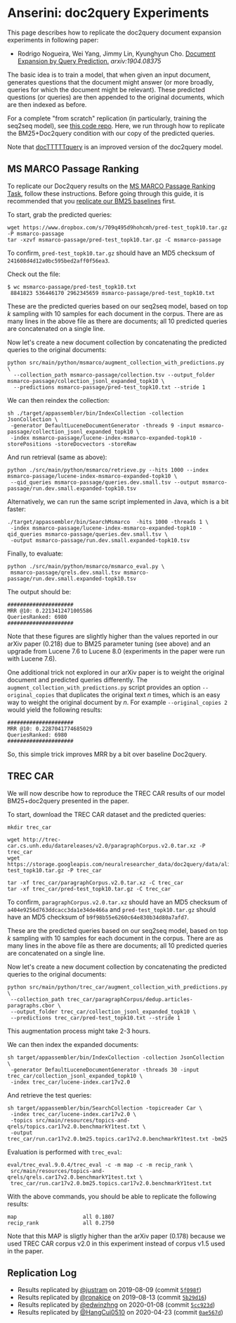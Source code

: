 # Anserini: doc2query Experiments

This page describes how to replicate the doc2query document expansion experiments in following paper:

+ Rodrigo Nogueira, Wei Yang, Jimmy Lin, Kyunghyun Cho. [Document Expansion by Query Prediction.](https://arxiv.org/abs/1904.08375) _arxiv:1904.08375_

The basic idea is to train a model, that when given an input document, generates questions that the document might answer (or more broadly, queries for which the document might be relevant).
These predicted questions (or queries) are then appended to the original documents, which are then indexed as before.

For a complete "from scratch" replication (in particularly, training the seq2seq model), see [this code repo](https://github.com/nyu-dl/dl4ir-doc2query).
Here, we run through how to replicate the BM25+Doc2query condition with our copy of the predicted queries.

Note that [docTTTTTquery](experiments-docTTTTTquery.md) is an improved version of the doc2query model.

## MS MARCO Passage Ranking

To replicate our Doc2query results on the [MS MARCO Passage Ranking Task](https://github.com/microsoft/MSMARCO-Passage-Ranking), follow these instructions.
Before going through this guide, it is recommended that you [replicate our BM25 baselines](experiments-msmarco-passage.md) first.

To start, grab the predicted queries:

```
wget https://www.dropbox.com/s/709q495d9hohcmh/pred-test_topk10.tar.gz -P msmarco-passage
tar -xzvf msmarco-passage/pred-test_topk10.tar.gz -C msmarco-passage
```

To confirm, `pred-test_topk10.tar.gz` should have an MD5 checksum of `241608d4d12a0bc595bed2aff0f56ea3`.

Check out the file:

```
$ wc msmarco-passage/pred-test_topk10.txt
 8841823 536446170 2962345659 msmarco-passage/pred-test_topk10.txt
```

These are the predicted queries based on our seq2seq model, based on top _k_ sampling with 10 samples for each document in the corpus.
There are as many lines in the above file as there are documents; all 10 predicted queries are concatenated on a single line.

Now let's create a new document collection by concatenating the predicted queries to the original documents:

```
python src/main/python/msmarco/augment_collection_with_predictions.py \
  --collection_path msmarco-passage/collection.tsv --output_folder msmarco-passage/collection_jsonl_expanded_topk10 \
  --predictions msmarco-passage/pred-test_topk10.txt --stride 1
```

We can then reindex the collection:

```
sh ./target/appassembler/bin/IndexCollection -collection JsonCollection \
 -generator DefaultLuceneDocumentGenerator -threads 9 -input msmarco-passage/collection_jsonl_expanded_topk10 \
 -index msmarco-passage/lucene-index-msmarco-expanded-topk10 -storePositions -storeDocvectors -storeRaw
```

And run retrieval (same as above):

```
python ./src/main/python/msmarco/retrieve.py --hits 1000 --index msmarco-passage/lucene-index-msmarco-expanded-topk10 \
 --qid_queries msmarco-passage/queries.dev.small.tsv --output msmarco-passage/run.dev.small.expanded-topk10.tsv
```

Alternatively, we can run the same script implemented in Java, which is a bit faster:

```
./target/appassembler/bin/SearchMsmarco  -hits 1000 -threads 1 \
 -index msmarco-passage/lucene-index-msmarco-expanded-topk10 -qid_queries msmarco-passage/queries.dev.small.tsv \
 -output msmarco-passage/run.dev.small.expanded-topk10.tsv
```

Finally, to evaluate:

```
python ./src/main/python/msmarco/msmarco_eval.py \
 msmarco-passage/qrels.dev.small.tsv msmarco-passage/run.dev.small.expanded-topk10.tsv
```

The output should be:

```
#####################
MRR @10: 0.2213412471005586
QueriesRanked: 6980
#####################
```

Note that these figures are slightly higher than the values reported in our arXiv paper (0.218) due to BM25 parameter tuning (see above) and an upgrade from Lucene 7.6 to Lucene 8.0 (experiments in the paper were run with Lucene 7.6).

One additional trick not explored in our arXiv paper is to weight the original document and predicted queries differently.
The `augment_collection_with_predictions.py` script provides an option `--original_copies` that duplicates the original text _n_ times, which is an easy way to weight the original document by _n_.
For example `--original_copies 2` would yield the following results:

```
#####################
MRR @10: 0.2287041774685029
QueriesRanked: 6980
#####################
```

So, this simple trick improves MRR by a bit over baseline Doc2query.

## TREC CAR

We will now describe how to reproduce the TREC CAR results of our model BM25+doc2query presented in the paper.

To start, download the TREC CAR dataset and the predicted queries:
```
mkdir trec_car

wget http://trec-car.cs.unh.edu/datareleases/v2.0/paragraphCorpus.v2.0.tar.xz -P trec_car
wget https://storage.googleapis.com/neuralresearcher_data/doc2query/data/aligned5/pred-test_topk10.tar.gz -P trec_car

tar -xf trec_car/paragraphCorpus.v2.0.tar.xz -C trec_car
tar -xf trec_car/pred-test_topk10.tar.gz -C trec_car
```

To confirm, `paragraphCorpus.v2.0.tar.xz` should have an MD5 checksum of `a404e9256d763ddcacc3da1e34de466a` and
 `pred-test_topk10.tar.gz` should have an MD5 checksum of `b9f98b55e6260c64e830b34d80a7afd7`.

These are the predicted queries based on our seq2seq model, based on top _k_ sampling with 10 samples for each document in the corpus.
There are as many lines in the above file as there are documents; all 10 predicted queries are concatenated on a single line.

Now let's create a new document collection by concatenating the predicted queries to the original documents:

```
python src/main/python/trec_car/augment_collection_with_predictions.py \
 --collection_path trec_car/paragraphCorpus/dedup.articles-paragraphs.cbor \
 --output_folder trec_car/collection_jsonl_expanded_topk10 \
 --predictions trec_car/pred-test_topk10.txt --stride 1
```

This augmentation process might take 2-3 hours.

We can then index the expanded documents:

```
sh target/appassembler/bin/IndexCollection -collection JsonCollection \
 -generator DefaultLuceneDocumentGenerator -threads 30 -input trec_car/collection_jsonl_expanded_topk10 \
 -index trec_car/lucene-index.car17v2.0
```

And retrieve the test queries:

```
sh target/appassembler/bin/SearchCollection -topicreader Car \
 -index trec_car/lucene-index.car17v2.0 \
 -topics src/main/resources/topics-and-qrels/topics.car17v2.0.benchmarkY1test.txt \
 -output trec_car/run.car17v2.0.bm25.topics.car17v2.0.benchmarkY1test.txt -bm25
```

Evaluation is performed with `trec_eval`:
```
eval/trec_eval.9.0.4/trec_eval -c -m map -c -m recip_rank \
 src/main/resources/topics-and-qrels/qrels.car17v2.0.benchmarkY1test.txt \
 trec_car/run.car17v2.0.bm25.topics.car17v2.0.benchmarkY1test.txt
```

With the above commands, you should be able to replicate the following results:
```
map                   	all	0.1807
recip_rank            	all	0.2750
```

Note that this MAP is sligtly higher than the arXiv paper (0.178) because we used
TREC CAR corpus v2.0 in this experiment instead of corpus v1.5 used in the paper.

## Replication Log

+ Results replicated by [@justram](https://github.com/justram) on 2019-08-09 (commit [`5f098f`](https://github.com/justram/Anserini/commit/5f098f23527611bca1224149bc2d155adce1e48))
+ Results replicated by [@ronakice](https://github.com/ronakice) on 2019-08-13 (commit [`5b29d16`](https://github.com/castorini/anserini/commit/5b29d1654abc5e8a014c2230da990ab2f91fb340))
+ Results replicated by [@edwinzhng](https://github.com/edwinzhng) on 2020-01-08 (commit [`5cc923d`](https://github.com/castorini/anserini/commit/5cc923d5c02777d8b25df32ff2e2a59be5badfdd))
+ Results replicated by [@HangCui0510](https://github.com/HangCui0510) on 2020-04-23 (commit [`0ae567d`](https://github.com/castorini/anserini/commit/0ae567df5c8a70ac211efd958c9ca1ff609ff782))
